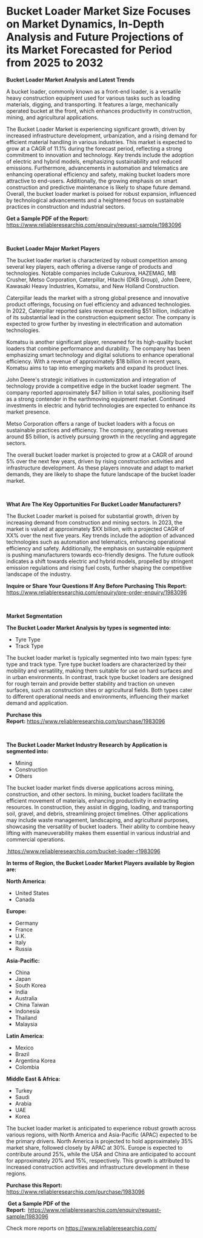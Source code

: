 <p><h1>Bucket Loader Market Size Focuses on Market Dynamics, In-Depth Analysis and Future Projections of its Market Forecasted for Period from 2025 to 2032</h1></p><p><strong>Bucket Loader Market Analysis and Latest Trends</strong></p>
<p><p>A bucket loader, commonly known as a front-end loader, is a versatile heavy construction equipment used for various tasks such as loading materials, digging, and transporting. It features a large, mechanically operated bucket at the front, which enhances productivity in construction, mining, and agricultural applications. </p><p>The Bucket Loader Market is experiencing significant growth, driven by increased infrastructure development, urbanization, and a rising demand for efficient material handling in various industries. This market is expected to grow at a CAGR of 11.1% during the forecast period, reflecting a strong commitment to innovation and technology. Key trends include the adoption of electric and hybrid models, emphasizing sustainability and reduced emissions. Furthermore, advancements in automation and telematics are enhancing operational efficiency and safety, making bucket loaders more attractive to end-users. Additionally, the growing emphasis on smart construction and predictive maintenance is likely to shape future demand. Overall, the bucket loader market is poised for robust expansion, influenced by technological advancements and a heightened focus on sustainable practices in construction and industrial sectors.</p></p>
<p><strong>Get a Sample PDF of the Report:&nbsp;</strong> <a href="https://www.reliableresearchiq.com/enquiry/request-sample/1983096?utm_campaign=2883&utm_medium=2&utm_source=Github&utm_content=ia&utm_term=10042025&utm_id=bucket-loader">https://www.reliableresearchiq.com/enquiry/request-sample/1983096</a></p>
<p>&nbsp;</p>
<p><strong>Bucket Loader Major Market Players</strong></p>
<p><p>The bucket loader market is characterized by robust competition among several key players, each offering a diverse range of products and technologies. Notable companies include Cukurova, HAZEMAG, MB Crusher, Metso Corporation, Caterpillar, Hitachi (DKB Group), John Deere, Kawasaki Heavy Industries, Komatsu, and New Holland Construction.</p><p>Caterpillar leads the market with a strong global presence and innovative product offerings, focusing on fuel efficiency and advanced technologies. In 2022, Caterpillar reported sales revenue exceeding $51 billion, indicative of its substantial lead in the construction equipment sector. The company is expected to grow further by investing in electrification and automation technologies.</p><p>Komatsu is another significant player, renowned for its high-quality bucket loaders that combine performance and durability. The company has been emphasizing smart technology and digital solutions to enhance operational efficiency. With a revenue of approximately $18 billion in recent years, Komatsu aims to tap into emerging markets and expand its product lines.</p><p>John Deere's strategic initiatives in customization and integration of technology provide a competitive edge in the bucket loader segment. The company reported approximately $47 billion in total sales, positioning itself as a strong contender in the earthmoving equipment market. Continued investments in electric and hybrid technologies are expected to enhance its market presence.</p><p>Metso Corporation offers a range of bucket loaders with a focus on sustainable practices and efficiency. The company, generating revenues around $5 billion, is actively pursuing growth in the recycling and aggregate sectors.</p><p>The overall bucket loader market is projected to grow at a CAGR of around 5% over the next few years, driven by rising construction activities and infrastructure development. As these players innovate and adapt to market demands, they are likely to shape the future landscape of the bucket loader market.</p></p>
<p>&nbsp;</p>
<p><strong>What Are The Key Opportunities For Bucket Loader Manufacturers?</strong></p>
<p><p>The Bucket Loader market is poised for substantial growth, driven by increasing demand from construction and mining sectors. In 2023, the market is valued at approximately $XX billion, with a projected CAGR of XX% over the next five years. Key trends include the adoption of advanced technologies such as automation and telematics, enhancing operational efficiency and safety. Additionally, the emphasis on sustainable equipment is pushing manufacturers towards eco-friendly designs. The future outlook indicates a shift towards electric and hybrid models, propelled by stringent emission regulations and rising fuel costs, further shaping the competitive landscape of the industry.</p></p>
<p><strong>Inquire or Share Your Questions If Any Before Purchasing This Report:</strong> <a href="https://www.reliableresearchiq.com/enquiry/pre-order-enquiry/1983096?utm_campaign=2883&utm_medium=2&utm_source=Github&utm_content=ia&utm_term=10042025&utm_id=bucket-loader">https://www.reliableresearchiq.com/enquiry/pre-order-enquiry/1983096</a></p>
<p>&nbsp;</p>
<p><strong>Market Segmentation</strong></p>
<p><strong>The Bucket Loader Market Analysis by types is segmented into:</strong></p>
<p><ul><li>Tyre Type</li><li>Track Type</li></ul></p>
<p><p>The bucket loader market is typically segmented into two main types: tyre type and track type. Tyre type bucket loaders are characterized by their mobility and versatility, making them suitable for use on hard surfaces and in urban environments. In contrast, track type bucket loaders are designed for rough terrain and provide better stability and traction on uneven surfaces, such as construction sites or agricultural fields. Both types cater to different operational needs and environments, influencing their market demand and application.</p></p>
<p><strong>Purchase this Report:&nbsp;</strong><a href="https://www.reliableresearchiq.com/purchase/1983096?utm_campaign=2883&utm_medium=2&utm_source=Github&utm_content=ia&utm_term=10042025&utm_id=bucket-loader">https://www.reliableresearchiq.com/purchase/1983096</a></p>
<p>&nbsp;</p>
<p><strong>The Bucket Loader Market Industry Research by Application is segmented into:</strong></p>
<p><ul><li>Mining</li><li>Construction</li><li>Others</li></ul></p>
<p><p>The bucket loader market finds diverse applications across mining, construction, and other sectors. In mining, bucket loaders facilitate the efficient movement of materials, enhancing productivity in extracting resources. In construction, they assist in digging, loading, and transporting soil, gravel, and debris, streamlining project timelines. Other applications may include waste management, landscaping, and agricultural purposes, showcasing the versatility of bucket loaders. Their ability to combine heavy lifting with maneuverability makes them essential in various industrial and commercial operations.</p></p>
<p><a href="https://www.reliableresearchiq.com/bucket-loader-r1983096?utm_campaign=2883&utm_medium=2&utm_source=Github&utm_content=ia&utm_term=10042025&utm_id=bucket-loader">&nbsp;https://www.reliableresearchiq.com/bucket-loader-r1983096</a></p>
<p><strong>In terms of Region, the Bucket Loader Market Players available by Region are:</strong></p>
<p>
    <p> <strong> North America: </strong>
        <ul>
            <li>United States</li>
            <li>Canada</li>
        </ul>
        </p> 
    <p> <strong> Europe: </strong>
        <ul>
            <li>Germany</li>
            <li>France</li>
            <li>U.K.</li>
            <li>Italy</li>
            <li>Russia</li>
        </ul>
        </p> 
    <p> <strong> Asia-Pacific: </strong>
        <ul>
            <li>China</li>
            <li>Japan</li>
            <li>South Korea</li>
            <li>India</li>
            <li>Australia</li>
            <li>China Taiwan</li>
            <li>Indonesia</li>
            <li>Thailand</li>
            <li>Malaysia</li>
        </ul>
        </p> 
    <p> <strong> Latin America: </strong>
        <ul>
            <li>Mexico</li>
            <li>Brazil</li>
            <li>Argentina Korea</li>
            <li>Colombia</li>
        </ul>
        </p> 
    <p> <strong> Middle East & Africa: </strong>
        <ul>
            <li>Turkey</li>
            <li>Saudi</li>
            <li>Arabia</li>
            <li>UAE</li>
            <li>Korea</li>
        </ul>
    </p>
    </p>
<p><p>The bucket loader market is anticipated to experience robust growth across various regions, with North America and Asia-Pacific (APAC) expected to be the primary drivers. North America is projected to hold approximately 35% market share, followed closely by APAC at 30%. Europe is expected to contribute around 25%, while the USA and China are anticipated to account for approximately 20% and 15%, respectively. This growth is attributed to increased construction activities and infrastructure development in these regions.</p></p>
<p><strong>Purchase this Report: </strong><a href="https://www.reliableresearchiq.com/purchase/1983096?utm_campaign=2883&utm_medium=2&utm_source=Github&utm_content=ia&utm_term=10042025&utm_id=bucket-loader">https://www.reliableresearchiq.com/purchase/1983096</a></p>
<p>&nbsp;<strong>Get a Sample PDF of the Report:&nbsp;&nbsp;</strong><a href="https://www.reliableresearchiq.com/enquiry/request-sample/1983096?utm_campaign=2883&utm_medium=2&utm_source=Github&utm_content=ia&utm_term=10042025&utm_id=bucket-loader">https://www.reliableresearchiq.com/enquiry/request-sample/1983096</a></p>
<p><strong></strong></p>
<p>Check more reports on <a href="https://www.reliableresearchiq.com/?utm_campaign=2883&utm_medium=2&utm_source=Github&utm_content=ia&utm_term=10042025&utm_id=bucket-loader">https://www.reliableresearchiq.com/</a></p>